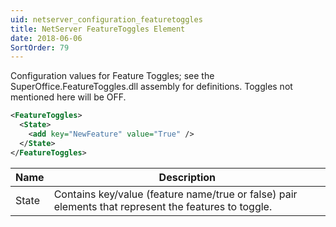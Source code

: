 ```yaml
---
uid: netserver_configuration_featuretoggles
title: NetServer FeatureToggles Element
date: 2018-06-06
SortOrder: 79
---
```

Configuration values for Feature Toggles; see the SuperOffice.FeatureToggles.dll assembly for definitions. Toggles not mentioned here will be OFF.

```xml
<FeatureToggles>
  <State>
    <add key="NewFeature" value="True" />
  </State>
</FeatureToggles>
```

|Name|Description|
|------------|-|
|State|Contains key/value (feature name/true or false) pair elements that represent the features to toggle.|
